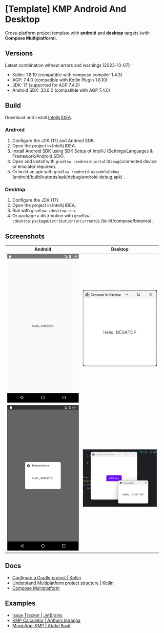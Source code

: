 # [Template] KMP Android And Desktop

Cross-platform project template with **android** and **desktop** targets (with **Compose Multiplatform**).

## Versions

Latest combination without errors and warnings (2023-10-07):

- Kotlin: 1.8.10 (compatible with compose compiler 1.4.3)
- AGP: 7.4.0 (compatible with Kotlin Plugin 1.8.10)
- JDK: 17 (supported for AGP 7.4.0)
- Android SDK: 33.0.0 (compatible with AGP 7.4.0)

## Build

Download and install [Intellij IDEA](https://www.jetbrains.com/idea/download).

### Android

1. Configure the JDK (17) and Android SDK.
2. Open the project in Intellij IDEA.
3. Install Android SDK using SDK Setup of IntelliJ (Settings/Languages & Framework/Android SDK).
4. Open and install with `gradlew :android:installDebug`(connected device or emulator required).
5. Or build an apk with `gradlew :android:assembleDebug` (android/build/outputs/apk/debug/android-debug.apk) .

### Desktop

1. Configure the JDK (17).
2. Open the project in Intellij IDEA.
3. Run with `gradlew :desktop:run`.
4. Or package a distribution with `gradlew :desktop:packageDistributionForCurrentOS` (build/compose/binaries).

## Screenshots

| Android                                               | Desktop                                           |
|-------------------------------------------------------|---------------------------------------------------|
| ![android.png](screenshots/android.png)               | ![desktop](screenshots/desktop.png)               |
| ![android dialog.png](screenshots/android-dialog.png) | ![desktop dialog](screenshots/desktop-dialog.png) |

## Docs
- [Configure a Gradle project | Kotlin](https://kotlinlang.org/docs/gradle-configure-project.html)
- [Understand Multiplatform project structure | Kotlin](https://kotlinlang.org/docs/multiplatform-discover-project.html)
- [Compose Multiplatform](https://www.jetbrains.com/lp/compose-multiplatform/)

## Examples
- [Issue Tracker | JetBrains](https://github.com/JetBrains/compose-multiplatform/tree/master/examples/issues)
- [KMP Calculator | Anthoni Ipiranga](https://github.dev/ipirangad3v/kmp-calculator)
- [MusicApp-KMP | Abdul Basit](https://github.com/SEAbdulbasit/MusicApp-KMP)